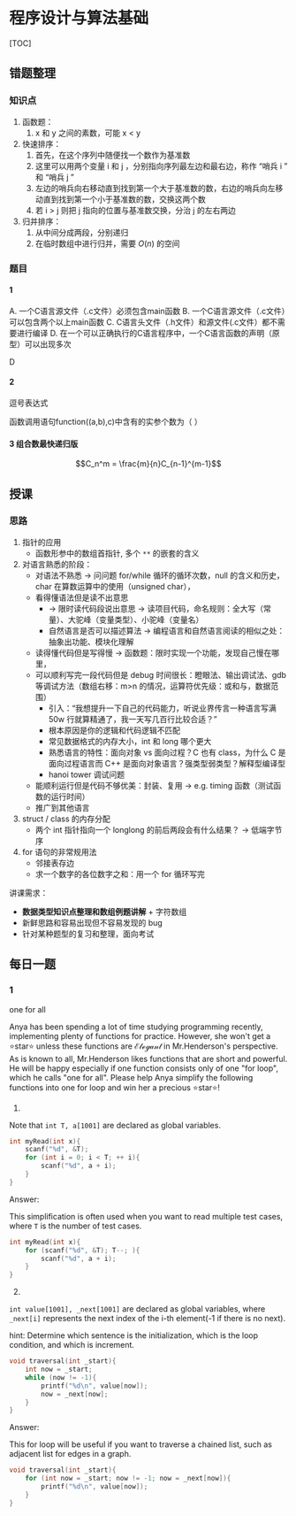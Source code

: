 # 程序设计与算法基础

[TOC]

## 错题整理

### 知识点

1. 函数题：
    1. x 和 y 之间的素数，可能 x < y
2. 快速排序：
    1. 首先，在这个序列中随便找一个数作为基准数
    2. 这里可以用两个变量 i 和 j ，分别指向序列最左边和最右边，称作 “哨兵 i ” 和 “哨兵 j ”
    3. 左边的哨兵向右移动直到找到第一个大于基准数的数，右边的哨兵向左移动直到找到第一个小于基准数的数，交换这两个数
    4. 若 i > j 则把 j 指向的位置与基准数交换，分治 j 的左右两边
3. 归并排序：
    1. 从中间分成两段，分别递归
    2. 在临时数组中进行归并，需要 $O(n)$ 的空间


### 题目

#### 1

A. 一个C语言源文件（.c文件）必须包含main函数
B. 一个C语言源文件（.c文件）可以包含两个以上main函数
C. C语言头文件（.h文件）和源文件(.c文件）都不需要进行编译
D. 在一个可以正确执行的C语言程序中，一个C语言函数的声明（原型）可以出现多次

D

#### 2

逗号表达式

函数调用语句function((a,b),c)中含有的实参个数为（ ）

#### 3 组合数最快递归版

$$C_n^m = \frac{m}{n}C_{n-1}^{m-1}$$

## 授课

### 思路

1. 指针的应用
    - 函数形参中的数组首指针, 多个 `**` 的嵌套的含义
2. 对语言熟悉的阶段：
    - 对语法不熟悉 -> 问问题 for/while 循环的循环次数，null 的含义和历史，char 在算数运算中的使用（unsigned char），
    - 看得懂语法但是读不出意思 
        - -> 限时读代码段说出意思 -> 读项目代码，命名规则：全大写（常量）、大驼峰（变量类型）、小驼峰（变量名）
        - 自然语言是否可以描述算法 -> 编程语言和自然语言阅读的相似之处：抽象出功能、模块化理解
    - 读得懂代码但是写得慢 -> 函数题：限时实现一个功能，发现自己慢在哪里，
    - 可以顺利写完一段代码但是 debug 时间很长：瞪眼法、输出调试法、gdb 等调试方法（数组右移：m>n 的情况，运算符优先级：或和与，数据范围）
        - 引入：“我想提升一下自己的代码能力，听说业界传言一种语言写满 50w 行就算精通了，我一天写几百行比较合适？”
        - 根本原因是你的逻辑和代码逻辑不匹配
        - 常见数据格式的内存大小，int 和 long 哪个更大
        - 熟悉语言的特性：面向对象 vs 面向过程？C 也有 class，为什么 C 是面向过程语言而 C++ 是面向对象语言？强类型弱类型？解释型编译型
        - hanoi tower 调试问题
    - 能顺利运行但是代码不够优美：封装、复用 -> e.g. timing 函数（测试函数的运行时间）
    - 推广到其他语言
3. struct / class 的内存分配
    - 两个 int 指针指向一个 longlong 的前后两段会有什么结果？ -> 低端字节序
4. for 语句的非常规用法
    - 邻接表存边
    - 求一个数字的各位数字之和：用一个 for 循环写完

讲课需求：

- **数据类型知识点整理和数组例题讲解** + 字符数组
- 新鲜思路和容易出现但不容易发现的 bug
- 针对某种题型的复习和整理，面向考试




## 每日一题

### 1 

one for all

Anya has been spending a lot of time studying programming recently, implementing plenty of functions for practice. However, she won't get a :star:star:star: unless these functions are $\mathcal{Elegant}$ in Mr.Henderson's perspective. As is known to all, Mr.Henderson likes functions that are short and powerful. He will be happy especially if one function consists only of one "for loop", which he calls "one for all". Please help Anya simplify the following functions into one for loop and win her a precious :star:star:star:!

1.

Note that `int T, a[1001]` are declared as global variables.

```c
int myRead(int x){
    scanf("%d", &T);
    for (int i = 0; i < T; ++ i){
        scanf("%d", a + i);
    }
}
```

Answer:

This simplification is often used when you want to read multiple test cases, where `T` is the number of test cases.

```c
int myRead(int x){
    for (scanf("%d", &T); T--; ){
        scanf("%d", a + i);
    }
}
```

2. 

`int value[1001], _next[1001]` are declared as global variables, where `_next[i]` represents the next index of the i-th element(-1 if there is no next).

hint: Determine which sentence is the initialization, which is the loop condition, and which is increment.

```c
void traversal(int _start){
    int now = _start;
    while (now != -1){
        printf("%d\n", value[now]);
        now = _next[now];
    }
}
```

Answer:

This for loop will be useful if you want to traverse a chained list, such as adjacent list for edges in a graph.

```c
void traversal(int _start){
    for (int now = _start; now != -1; now = _next[now]){
        printf("%d\n", value[now]);
    }
}
```